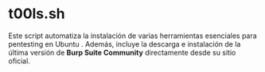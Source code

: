 # t00ls.sh
Este script automatiza la instalación de varias herramientas esenciales para pentesting en Ubuntu . Además, incluye la descarga e instalación de la última versión de **Burp Suite Community** directamente desde su sitio oficial.
